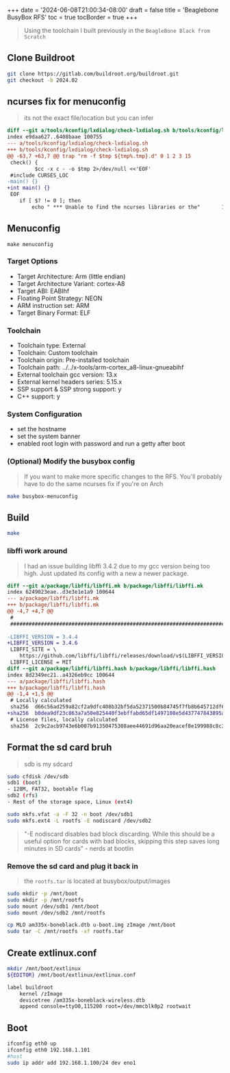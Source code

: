+++
date = '2024-06-08T21:00:34-08:00'
draft = false
title = 'Beaglebone BusyBox RFS'
toc = true
tocBorder = true
+++
> Using the toolchain I built previously in the `BeagleBone Black from Scratch`

## Clone Buildroot
```bash
git clone https://gitlab.com/buildroot.org/buildroot.git
git checkout -b 2024.02
```

## ncurses fix for menuconfig
> its not the exact file/location but you can infer
```diff
diff --git a/tools/kconfig/lxdialog/check-lxdialog.sh b/tools/kconfig/lxdialog/check-lxdialog.sh
index e9daa627..6408baae 100755
--- a/tools/kconfig/lxdialog/check-lxdialog.sh
+++ b/tools/kconfig/lxdialog/check-lxdialog.sh
@@ -63,7 +63,7 @@ trap "rm -f $tmp ${tmp%.tmp}.d" 0 1 2 3 15
 check() {
         $cc -x c - -o $tmp 2>/dev/null <<'EOF'
 #include CURSES_LOC
-main() {}
+int main() {}
 EOF
 	if [ $? != 0 ]; then
 	    echo " *** Unable to find the ncurses libraries or the"       1>&2
```
## Menuconfig
```
make menuconfig
```
### Target Options
- Target Architecture: Arm (little endian)
- Target Architecture Variant: cortex-A8
- Target ABI: EABIhf
- Floating Point Strategy: NEON
- ARM instruction set: ARM
- Target Binary Format: ELF
### Toolchain
- Toolchain type: External
- Toolchain: Custom toolchain
- Toolchain origin: Pre-installed toolchain
- Toolchain path: ../../x-tools/arm-cortex_a8-linux-gnueabihf
- External toolchain gcc version: 13.x
- External kernel headers series: 5.15.x
- SSP support & SSP strong support: y
- C++ support: y
### System Configuration
- set the hostname 
- set the system banner
- enabled root login with password and run a getty after boot
### (Optional) Modify the busybox config
> If you want to make more specific changes to the RFS. You'll probably have to do the same ncurses fix if you're on Arch
```bash
make busybox-menuconfig
```
## Build
```bash
make
```

### libffi work around
> I had an issue building libffi 3.4.2 due to my gcc version being too high. Just updated its config with a new a newer package.
```diff
diff --git a/package/libffi/libffi.mk b/package/libffi/libffi.mk
index 6249023eae..d3e3e1e1a9 100644
--- a/package/libffi/libffi.mk
+++ b/package/libffi/libffi.mk
@@ -4,7 +4,7 @@
 #
 ################################################################################
 
-LIBFFI_VERSION = 3.4.4
+LIBFFI_VERSION = 3.4.6
 LIBFFI_SITE = \
 	https://github.com/libffi/libffi/releases/download/v$(LIBFFI_VERSION)
 LIBFFI_LICENSE = MIT
diff --git a/package/libffi/libffi.hash b/package/libffi/libffi.hash
index 8d2349ec21..a4326eb9cc 100644
--- a/package/libffi/libffi.hash
+++ b/package/libffi/libffi.hash
@@ -1,4 +1,5 @@
 # Locally calculated
 sha256  d66c56ad259a82cf2a9dfc408b32bf5da52371500b84745f7fb8b645712df676  libffi-3.4.4.tar.gz
+sha256  b0dea9df23c863a7a50e825440f3ebffabd65df1497108e5d437747843895a4e  libffi-3.4.6.tar.gz
 # License files, locally calculated
 sha256  2c9c2acb9743e6b007b91350475308aee44691d96aa20eacef8e199988c8c388  LICENSE
```

## Format the sd card bruh
> sdb is my sdcard
```bash
sudo cfdisk /dev/sdb
sdb1 (boot)
- 128M, FAT32, bootable flag
sdb2 (rfs)
- Rest of the storage space, Linux (ext4)
```
```bash
sudo mkfs.vfat -a -F 32 -n boot /dev/sdb1
sudo mkfs.ext4 -L rootfs -E nodiscard /dev/sdb2
```
> "-E nodiscard disables bad block discarding. While this should be a useful option for cards with bad blocks, skipping this step saves long minutes in SD cards" - nerds at bootlin

### Remove the sd card and plug it back in
> the `rootfs.tar` is located at busybox/output/images
```bash
sudo mkdir -p /mnt/boot
sudo mkdir -p /mnt/rootfs
sudo mount /dev/sdb1 /mnt/boot
sudo mount /dev/sdb2 /mnt/rootfs

cp MLO am335x-boneblack.dtb u-boot.img zImage /mnt/boot
sudo tar -C /mnt/rootfs -xf rootfs.tar
```
## Create extlinux.conf
```bash
mkdir /mnt/boot/extlinux
${EDITOR} /mnt/boot/extlinux/extlinux.conf
```
```bash
label buildroot
	kernel /zImage
	devicetree /am335x-boneblack-wireless.dtb
	append console=ttyO0,115200 root=/dev/mmcblk0p2 rootwait
```
## Boot
```bash
ifconfig eth0 up
ifconfig eth0 192.168.1.101
#host
sudo ip addr add 192.168.1.100/24 dev eno1
```
